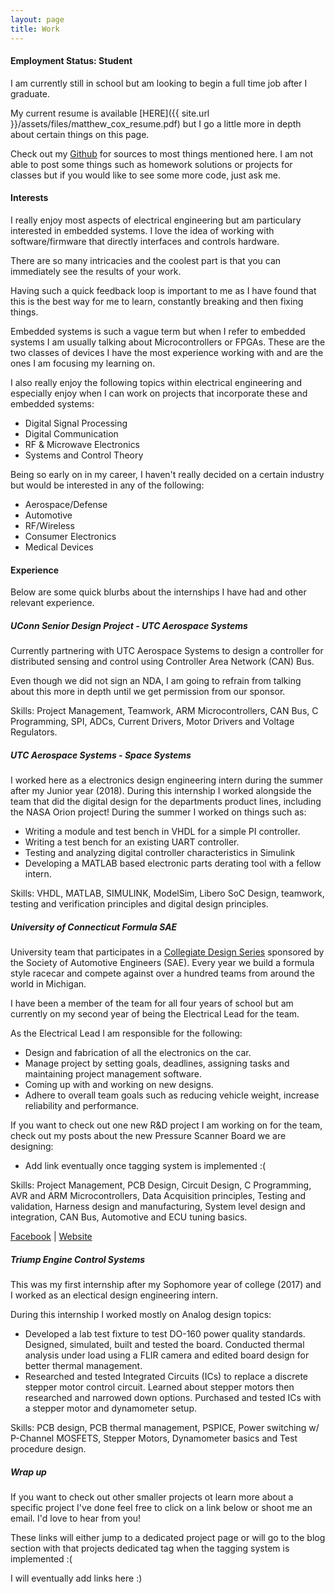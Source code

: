```yaml
---
layout: page
title: Work
---
```


#### Employment Status: Student

I am currently still in school but am looking to begin a full time job after I graduate.

My current resume is available [HERE]({{ site.url }}/assets/files/matthew_cox_resume.pdf) but I go a little more in depth about certain things on this page.

Check out my [Github](https://github.com/mcox53) for sources to most things mentioned here. I am not able to post some things such as homework solutions or projects for classes but if you would like to see some more code, just ask me.

#### Interests

I really enjoy most aspects of electrical engineering but am particulary interested in embedded systems. I love the idea of working with software/firmware that directly interfaces and controls hardware. 

There are so many intricacies and the coolest part is that you can immediately see the results of your work. 

Having such a quick feedback loop is important to me as I have found that this is the best way for me to learn, constantly breaking and then fixing things.

Embedded systems is such a vague term but when I refer to embedded systems I am usually talking about Microcontrollers or FPGAs. These are the two classes of devices I have the most experience working with and are the ones I am focusing my learning on.

I also really enjoy the following topics within electrical engineering and especially enjoy when I can work on projects that incorporate these and embedded systems:
- Digital Signal Processing
- Digital Communication
- RF & Microwave Electronics
- Systems and Control Theory

Being so early on in my career, I haven't really decided on a certain industry but would be interested in any of the following:
- Aerospace/Defense
- Automotive
- RF/Wireless
- Consumer Electronics
- Medical Devices

#### Experience

Below are some quick blurbs about the internships I have had and other relevant experience.

##### UConn Senior Design Project - UTC Aerospace Systems

Currently partnering with UTC Aerospace Systems to design a controller for distributed sensing and control using Controller Area Network (CAN) Bus.

Even though we did not sign an NDA, I am going to refrain from talking about this more in depth until we get permission from our sponsor.

Skills: Project Management, Teamwork, ARM Microcontrollers, CAN Bus, C Programming, SPI, ADCs, Current Drivers, Motor Drivers and Voltage Regulators.

##### UTC Aerospace Systems - Space Systems
I worked here as a electronics design engineering intern during the summer after my Junior year (2018). During this internship I worked alongside the team that did the digital design for the departments product lines, including the NASA Orion project! During the summer I worked on things such as:

- Writing a module and test bench in VHDL for a simple PI controller. 
- Writing a test bench for an existing UART controller.
- Testing and analyzing digital controller characteristics in Simulink
- Developing a MATLAB based electronic parts derating tool with a fellow intern.

Skills: VHDL, MATLAB, SIMULINK, ModelSim, Libero SoC Design, teamwork, testing and verification principles and digital design principles. 

##### University of Connecticut Formula SAE
University team that participates in a [Collegiate Design Series](https://www.sae.org/attend/student-events) sponsored by the Society of Automotive Engineers (SAE). Every year we build a formula style racecar and compete against over a hundred teams from around the world in Michigan.

I have been a member of the team for all four years of school but am currently on my second year of being the Electrical Lead for the team.

As the Electrical Lead I am responsible for the following:
- Design and fabrication of all the electronics on the car.
- Manage project by setting goals, deadlines, assigning tasks and maintaining project management software.
- Coming up with and working on new designs.
- Adhere to overall team goals such as reducing vehicle weight, increase reliability and performance.

If you want to check out one new R&D project I am working on for the team, check out my posts about the new Pressure Scanner Board we are designing:

- Add link eventually once tagging system is implemented :(

Skills: Project Management, PCB Design, Circuit Design, C Programming, AVR and ARM Microcontrollers, Data Acquisition principles, Testing and validation, Harness design and manufacturing, System level design and integration, CAN Bus, Automotive and ECU tuning basics.

[Facebook](https://www.facebook.com/UCONNFSAE/) | [Website](https://uconnfsae.rso.uconn.edu/)

##### Triump Engine Control Systems
This was my first internship after my Sophomore year of college (2017) and I worked as an electical design engineering intern.

During this internship I worked mostly on Analog design topics:

- Developed a lab test fixture to test DO-160 power quality standards. Designed, simulated, built and tested the board. Conducted thermal analysis under load using a FLIR camera and edited board design for better thermal management.
- Researched and tested Integrated Circuits (ICs) to replace a discrete stepper motor control circuit. Learned about stepper motors then researched and narrowed down options. Purchased and tested ICs with a stepper motor and dynamometer setup.

Skills: PCB design, PCB thermal management, PSPICE, Power switching w/ P-Channel MOSFETS, Stepper Motors, Dynamometer basics and Test procedure design.

##### Wrap up

If you want to check out other smaller projects ot learn more about a specific project I've done feel free to click on a link below or shoot me an email. I'd love to hear from you!

These links will either jump to a dedicated project page or will go to the blog section with that projects dedicated tag when the tagging system is implemented :(

I will eventually add links here :)

